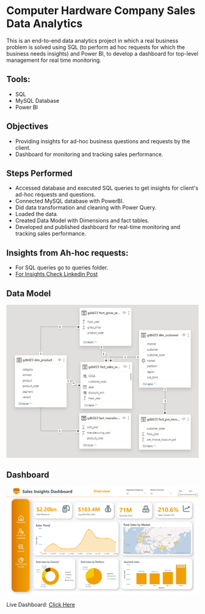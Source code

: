 # Computer Hardware Company Sales Data Analytics
This is an end-to-end data analytics project in which a real business problem is solved using SQL (to perform ad hoc requests for which the business needs insights) and Power BI, to develop a dashboard for top-level management for real time monitoring.

## Tools:
- SQL
- MySQL Database
- Power BI

## Objectives
- Providing insights for ad-hoc business questions and requests by the client.
- Dashboard for monitoring and tracking sales performance.

## Steps Performed
- Accessed database and executed SQL queries to get insights for client's ad-hoc requests and questions.
- Connected MySQL database with PowerBI.
- Did data transformation and cleaning with Power Query.
- Loaded the data.
- Created Data Model with Dimensions and fact tables.
- Developed and published dashboard for real-time monitoring and tracking sales performance.

## Insights from Ah-hoc requests:
- For SQL queries go to queries folder.
- <a href="https://www.linkedin.com/feed/update/urn:li:activity:7176228576202022912/">For Insights Check Linkedin Post</a>



## Data Model
<p align="center">
<img src="media/data-model.jpg" height="400">
</p>

## Dashboard
<p align="center">
<img src="media/dashboard1.png">
</p>
Live Dashboard: <a href="https://app.powerbi.com/view?r=eyJrIjoiYzRmMTNhYzgtMzU0ZS00ZjE3LTk2ZDUtMGRkMjEyNjYwODExIiwidCI6ImRmODY3OWNkLWE4MGUtNDVkOC05OWFjLWM4M2VkN2ZmOTVhMCJ9">Click Here</a>



